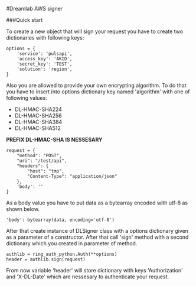 #Dreamlab AWS signer

###Quick start

To create a new object that will sign your request you have to create two dictionaries with following keys:  

```
options = {
    'service': 'pulsapi',
    'access_key': 'AKID',
    'secret_key': 'TEST',
    'solution': 'region',
}
```

Also you are allowed to provide your own encrypting algorithm. To do that you have to insert into options dictionary
key named 'algorithm' with one of following values:
* DL-HMAC-SHA224
* DL-HMAC-SHA256
* DL-HMAC-SHA384
* DL-HMAC-SHA512

**PREFIX DL-HMAC-SHA IS NESSESARY**

```
request = {
    "method": "POST",   
    "uri": "/test/api",  
    "headers": {  
        "host": "tmp",  
        "Content-Type": "application/json"   
    },
    'body': ''
}
```
As a body value you have to put data as a bytearray encoded with utf-8 as shown below.

```
'body': bytearray(data, encoding='utf-8')
```

After that create instance of DLSigner class with a options dictionary given as a parameter of a constructor.
After that call 'sign' method with a second dictionary which you created in parameter of method.
```
authlib = ring_auth_python.Auth(**options)
header = authlib.sign(request)
```

From now variable 'header' will store dictionary with keys 'Authorization' and 'X-DL-Date' which are nessesary to authenticate your request. 


